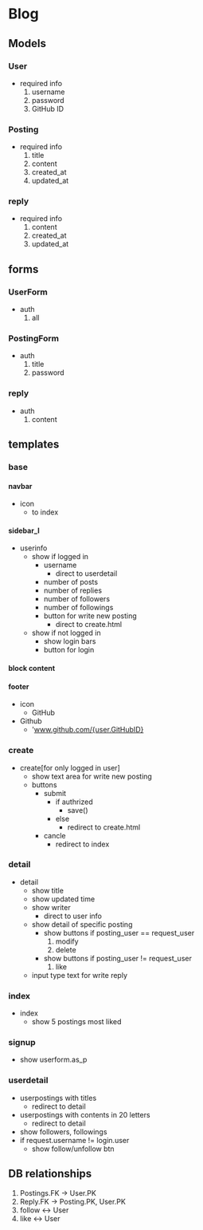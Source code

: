 # Blog

## Models

### User
- required info
    1. username
    2. password
    3. GitHub ID
### Posting
- required info
    1. title
    2. content
    3. created_at
    4. updated_at
### reply
- required info
    1. content
    2. created_at
    3. updated_at
## forms

### UserForm
- auth
    1. all
### PostingForm
- auth
    1. title
    2. password
### reply
- auth
    1. content

## templates

### base
#### navbar
- icon 
    - to index
#### sidebar_l
- userinfo
    - show if logged in
        - username
            - direct to userdetail
        - number of posts
        - number of replies
        - number of followers
        - number of followings
        - button for write new posting
            - direct to create.html
    - show if not logged in
        - show login bars
        - button for login
#### block content

#### footer
- icon
    - GitHub
- Github
    - 'www.github.com/{user.GitHubID}

### create
- create[for only logged in user]
    - show text area for write new posting
    - buttons
        - submit
            - if authrized
                - save()
            - else
                - redirect to create.html
        - cancle
            - redirect to index

### detail
- detail
    - show title
    - show updated time
    - show writer
        - direct to user info
    - show detail of specific posting
        - show buttons if posting_user == request_user
            1. modify
            2. delete
        - show buttons if posting_user != request_user
            1. like
    - input type text for write reply

### index
- index
    - show 5 postings most liked

### signup
- show userform.as_p

### userdetail
- userpostings with titles
    - redirect to detail
- userpostings with contents in 20 letters
    - redirect to detail
- show followers, followings
- if request.username != login.user
    - show follow/unfollow btn


## DB relationships

1. Postings.FK -> User.PK
2. Reply.FK -> Posting.PK, User.PK
3. follow <-> User
4. like <-> User